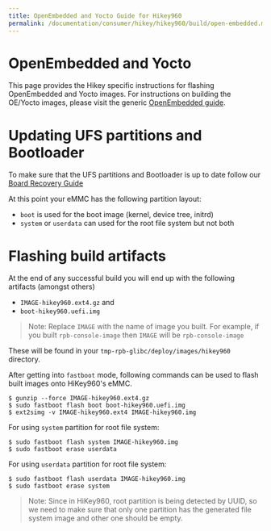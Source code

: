 ```yaml
---
title: OpenEmbedded and Yocto Guide for Hikey960
permalink: /documentation/consumer/hikey/hikey960/build/open-embedded.md.html
---
```


# OpenEmbedded and Yocto

This page provides the Hikey specific instructions for flashing OpenEmbedded and Yocto images. For instructions on building
the OE/Yocto images, please visit the generic [OpenEmbedded guide](../../../guides/open_embedded.md).

# Updating UFS partitions and Bootloader

To make sure that the UFS partitions and Bootloader is up to date follow our [Board Recovery Guide](../installation/board-recovery.md)

At this point your eMMC has the following partition layout:

* `boot` is used for the boot image (kernel, device tree, initrd)
* `system` or `userdata` can used for the root file system but not both

# Flashing build artifacts

At the end of any successful build you will end up with the following artifacts (amongst others)
* `IMAGE-hikey960.ext4.gz` and
* `boot-hikey960.uefi.img`

> Note: Replace `IMAGE` with the name of image you built. For example, if you built `rpb-console-image` then `IMAGE` will
be `rpb-console-image`

These will be found in your `tmp-rpb-glibc/deploy/images/hikey960` directory.

After getting into `fastboot` mode, following commands can be used to flash built images onto HiKey960's eMMC.

```shell
$ gunzip --force IMAGE-hikey960.ext4.gz
$ sudo fastboot flash boot boot-hikey960.uefi.img
$ ext2simg -v IMAGE-hikey960.ext4 IMAGE-hikey960.img
```

For using `system` partition for root file system:

```shell
$ sudo fastboot flash system IMAGE-hikey960.img
$ sudo fastboot erase userdata
```

For using `userdata` partition for root file system:

```shell
$ sudo fastboot flash userdata IMAGE-hikey960.img
$ sudo fastboot erase system
```

> Note: Since in HiKey960, root partition is being detected by UUID, so we
>       need to make sure that only one partition has the generated
>       file system image and other one should be empty.
